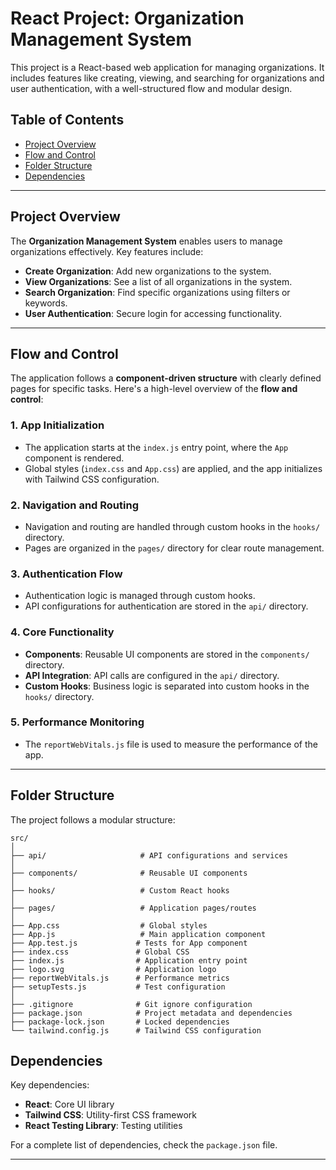 # React Project: Organization Management System

This project is a React-based web application for managing organizations. It includes features like creating, viewing, and searching for organizations and user authentication, with a well-structured flow and modular design.

## Table of Contents

- [Project Overview](#project-overview)
- [Flow and Control](#flow-and-control)
- [Folder Structure](#folder-structure)
- [Dependencies](#dependencies)

---

## Project Overview

The **Organization Management System** enables users to manage organizations effectively. Key features include:
- **Create Organization**: Add new organizations to the system.
- **View Organizations**: See a list of all organizations in the system.
- **Search Organization**: Find specific organizations using filters or keywords.
- **User Authentication**: Secure login for accessing functionality.

---

## Flow and Control

The application follows a **component-driven structure** with clearly defined pages for specific tasks. Here's a high-level overview of the **flow and control**:

### 1. **App Initialization**
   - The application starts at the `index.js` entry point, where the `App` component is rendered.
   - Global styles (`index.css` and `App.css`) are applied, and the app initializes with Tailwind CSS configuration.

### 2. **Navigation and Routing**
   - Navigation and routing are handled through custom hooks in the `hooks/` directory.
   - Pages are organized in the `pages/` directory for clear route management.

### 3. **Authentication Flow**
   - Authentication logic is managed through custom hooks.
   - API configurations for authentication are stored in the `api/` directory.

### 4. **Core Functionality**
   - **Components**: Reusable UI components are stored in the `components/` directory.
   - **API Integration**: API calls are configured in the `api/` directory.
   - **Custom Hooks**: Business logic is separated into custom hooks in the `hooks/` directory.

### 5. **Performance Monitoring**
   - The `reportWebVitals.js` file is used to measure the performance of the app.

---

## Folder Structure

The project follows a modular structure:

```
src/
│
├── api/                     # API configurations and services
│
├── components/              # Reusable UI components
│
├── hooks/                   # Custom React hooks
│
├── pages/                   # Application pages/routes
│
├── App.css                  # Global styles
├── App.js                   # Main application component
├── App.test.js             # Tests for App component
├── index.css               # Global CSS
├── index.js                # Application entry point
├── logo.svg                # Application logo
├── reportWebVitals.js      # Performance metrics
├── setupTests.js           # Test configuration
│
├── .gitignore              # Git ignore configuration
├── package.json            # Project metadata and dependencies
├── package-lock.json       # Locked dependencies
└── tailwind.config.js      # Tailwind CSS configuration
```

## Dependencies

Key dependencies:

- **React**: Core UI library
- **Tailwind CSS**: Utility-first CSS framework
- **React Testing Library**: Testing utilities

For a complete list of dependencies, check the `package.json` file.

---